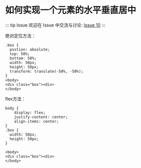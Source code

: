 # 如何实现一个元素的水平垂直居中



::: tip Issue 
 欢迎在 Issue 中交流与讨论: [Issue 10](https://github.com/shfshanyue/Daily-Question/issues/10) 
:::

绝对定位方法：
```
.box {
  postion: absolute;
  top: 50%;
  bottom: 50%;
  width: 50px;
  height: 50px;
  transform: translate(-50%, -50%);
}
<body>
<div class="box"><div>
</body>
```

flex方法：
```
body {
    display: flex;
    justify-content: center;
    align-items: center;
}
.box {
  width: 50px;
  height: 50px;
}

<body>
<div class="box"><div>
</body>
```